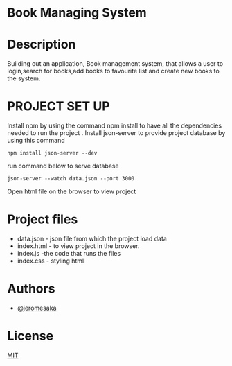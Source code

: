 # Book Managing System

# Description
 Building out an application, Book management system, that allows a user to login,search for books,add books to favourite list and create new books to the system.

# PROJECT SET UP
Install npm by using the command npm install to have all the dependencies needed to run the project .
Install json-server to provide project database by using this command

```shell 
npm install json-server --dev
```
run command below to serve database
```shell
json-server --watch data.json --port 3000
```
Open html file on the browser to view project

# Project files

- data.json - json file from which the project load data
- index.html -  to view project in the browser.
- index.js -the code that runs the files
- index.css - styling html
# Authors

- [@jeromesaka](https://www.github.com/jeromesaka)

# License

[MIT](https://choosealicense.com/licenses/mit/)